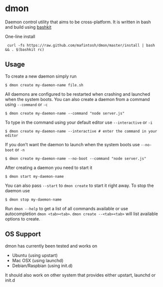 # dmon

Daemon control utility that aims to be cross-platform.
It is written in bash and build using [bashkit](https://github.com/mafintosh/bashkit)

One-line install

	 curl -fs https://raw.github.com/mafintosh/dmon/master/install | bash && . $(bashkit rc)

## Usage

To create a new daemon simply run

	$ dmon create my-daemon-name file.sh

All daemons are configured to be restarted when crashing and launched when the system boots.
You can also create a daemon from a command using `--command` or `-c`

	$ dmon create my-daemon-name --command "node server.js"

To type in the command using your default editor use `--interactive` or `-i`

	$ dmon create my-daemon-name --interactive # enter the command in your editor

If you don't want the daemon to launch when the system boots use `--no-boot` or `-n`

	$ dmon create my-daemon-name --no-boot --command "node server.js"

After creating a daemon you need to start it

	$ dmon start my-daemon-name

You can also pass `--start` to `dmon create` to start it right away.
To stop the daemon use

	$ dmon stop my-daemon-name

Run `dmon --help` to get a list of all commands available or use autocompletion `dmon <tab><tab>`.
`dmon create --<tab><tab>` will list available options to create.

## OS Support

dmon has currently been tested and works on

* Ubuntu (using upstart)
* Mac OSX (using launchd)
* Debian/Raspbian (using init.d)

It should also work on other system that provides either upstart, launchd or init.d
